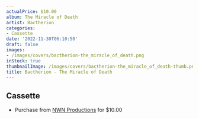```yaml
---
actualPrice: $10.00
album: The Miracle of Death
artist: Bactherion
categories:
- Cassette
date: '2022-11-30T06:10:50'
draft: false
images:
- /images/covers/bactherion-the_miracle_of_death.png
inStock: true
thumbnailImage: /images/covers/bactherion-the_miracle_of_death-thumb.png
title: Bactherion - The Miracle of Death
---
```


## Cassette
* Purchase from [NWN Productions](http://shop.nwnprod.com/index.php?route=product/product&path=73&product_id=14854&sort=pd.name&order=ASC) for $10.00
